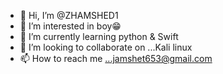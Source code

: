 - 👋 Hi, I’m @ZHAMSHED1
- 👀 I’m interested in boy😁
- 🌱 I’m currently learning python & Swift
- 💞️ I’m looking to collaborate on ...Kali linux
- 📫 How to reach me ...jamshet653@gmail.com

<!---
ZHAMSHED1/ZHAMSHED1 is a ✨ special ✨ repository because its `README.md` (this file) appears on your GitHub profile.
You can click the Preview link to take a look at your changes.
https://instagram.com/makhmadiev02?igshid=19gpfar7lc5uk>
